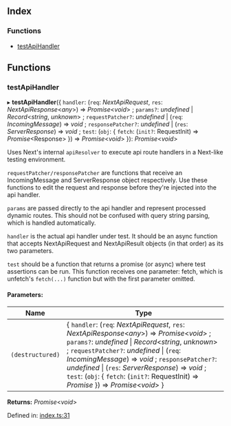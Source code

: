 ## Index

### Functions

*   [testApiHandler][1]

## Functions

### testApiHandler

▸ **testApiHandler**({ `handler`: (`req`: *NextApiRequest*, `res`: *NextApiResponse*<*any*>) => *Promise*<*void*> ; `params?`: *undefined* | *Record*<*string*, *unknown*> ; `requestPatcher?`: *undefined* | (`req`: *IncomingMessage*) => *void* ; `responsePatcher?`: *undefined* | (`res`: *ServerResponse*) => *void* ; `test`: (`obj`: { `fetch`: (`init?`: RequestInit) => *Promise*\<Response>  }) => *Promise*<*void*>  }): *Promise*<*void*>

Uses Next's internal `apiResolver` to execute api route handlers in a
Next-like testing environment.

`requestPatcher/responsePatcher` are functions that receive an
IncomingMessage and ServerResponse object respectively. Use these functions
to edit the request and response before they're injected into the api
handler.

`params` are passed directly to the api handler and represent processed
dynamic routes. This should not be confused with query string parsing, which
is handled automatically.

`handler` is the actual api handler under test. It should be an async
function that accepts NextApiRequest and NextApiResult objects (in that
order) as its two parameters.

`test` should be a function that returns a promise (or async) where test
assertions can be run. This function receives one parameter: fetch, which is
unfetch's `fetch(...)` function but with the first parameter omitted.

#### Parameters:

| Name             | Type                                                                                                                                                                                                                                                                                                                                                                                                            |
| ---------------- | --------------------------------------------------------------------------------------------------------------------------------------------------------------------------------------------------------------------------------------------------------------------------------------------------------------------------------------------------------------------------------------------------------------- |
| `(destructured)` | { `handler`: (`req`: *NextApiRequest*, `res`: *NextApiResponse*<*any*>) => *Promise*<*void*> ; `params?`: *undefined* \| *Record*<*string*, *unknown*> ; `requestPatcher?`: *undefined* \| (`req`: *IncomingMessage*) => *void* ; `responsePatcher?`: *undefined* \| (`res`: *ServerResponse*) => *void* ; `test`: (`obj`: { `fetch`: (`init?`: RequestInit) => *Promise*<Response>  }) => *Promise*<*void*>  } |

**Returns:** *Promise*<*void*>

Defined in: [index.ts:31][2]

[1]: README.md#testapihandler

[2]: https://github.com/Xunnamius/next-test-api-route-handler/blob/1fcfd40/src/index.ts#L31
